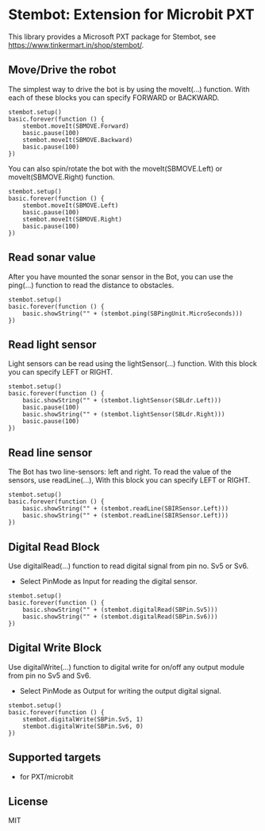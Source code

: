 # Stembot: Extension for Microbit PXT

This library provides a Microsoft PXT package for Stembot, see https://www.tinkermart.in/shop/stembot/.

## Move/Drive the robot

The simplest way to drive the bot is by using the moveIt(...) function. With each of these blocks you can specify FORWARD or BACKWARD.
```blocks
stembot.setup()
basic.forever(function () {
    stembot.moveIt(SBMOVE.Forward)
    basic.pause(100)
    stembot.moveIt(SBMOVE.Backward)
    basic.pause(100)
})
```

You can also spin/rotate the bot with the moveIt(SBMOVE.Left) or moveIt(SBMOVE.Right) function.
```blocks
stembot.setup()
basic.forever(function () {
    stembot.moveIt(SBMOVE.Left)
    basic.pause(100)
    stembot.moveIt(SBMOVE.Right)
    basic.pause(100)
})
```

## Read sonar value

After you have mounted the sonar sensor in the Bot, you can use the ping(...) function to read the distance to obstacles.
```blocks
stembot.setup()
basic.forever(function () {
    basic.showString("" + (stembot.ping(SBPingUnit.MicroSeconds)))
})
```

## Read light sensor

Light sensors can be read using the lightSensor(...) function. With this block you can specify LEFT or RIGHT.
```blocks
stembot.setup()
basic.forever(function () {
    basic.showString("" + (stembot.lightSensor(SBLdr.Left)))
    basic.pause(100)
    basic.showString("" + (stembot.lightSensor(SBLdr.Right)))
    basic.pause(100)
})
```

## Read line sensor

The Bot has two line-sensors: left and right. To read the value of the sensors, use readLine(...), With this block you can specify LEFT or RIGHT.
```blocks
stembot.setup()
basic.forever(function () {
    basic.showString("" + (stembot.readLine(SBIRSensor.Left)))
    basic.showString("" + (stembot.readLine(SBIRSensor.Left)))
})

```

## Digital Read Block

Use digitalRead(...) function to read digital signal from pin no. Sv5 or Sv6.
* Select PinMode as Input for reading the digital sensor.
```blocks
stembot.setup()
basic.forever(function () {
    basic.showString("" + (stembot.digitalRead(SBPin.Sv5)))
    basic.showString("" + (stembot.digitalRead(SBPin.Sv6)))
})
```

## Digital Write Block

Use digitalWrite(...) function to digital write for on/off any output module from pin no Sv5 and Sv6.
* Select PinMode as Output for writing the output digital signal.
```blocks
stembot.setup()
basic.forever(function () {
    stembot.digitalWrite(SBPin.Sv5, 1)
    stembot.digitalWrite(SBPin.Sv6, 0)
})
```

## Supported targets

* for PXT/microbit

## License
MIT
